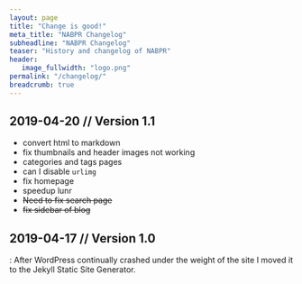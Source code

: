 ```yaml
---
layout: page
title: "Change is good!"
meta_title: "NABPR Changelog"
subheadline: "NABPR Changelog"
teaser: "History and changelog of NABPR"
header:
   image_fullwidth: "logo.png"
permalink: "/changelog/"
breadcrumb: true
---
```

## 2019-04-20 // Version 1.1
  - convert html to markdown
  - fix thumbnails and header images not working
  - categories and tags pages
  - can I disable `urlimg`
  - fix homepage
  - speedup lunr
  - ~~Need to fix search page~~
  - ~~fix sidebar of blog~~
## 2019-04-17 // Version 1.0
: After WordPress continually crashed under the weight of the site I moved it to the Jekyll Static Site Generator.
